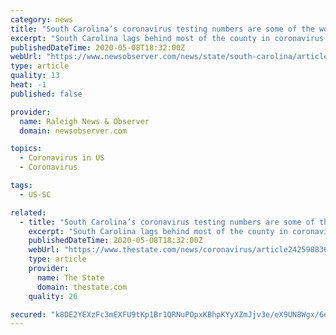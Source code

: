 ```yaml
---
category: news
title: "South Carolina’s coronavirus testing numbers are some of the worst in the US, data shows | Raleigh News & Observer"
excerpt: "South Carolina lags behind most of the county in coronavirus testing, according to data from the Kaiser Family Foundation. The state has so far tested 15 of every 1,000 residents for the virus that causes COVID-19,"
publishedDateTime: 2020-05-08T18:32:00Z
webUrl: "https://www.newsobserver.com/news/state/south-carolina/article242598836.html"
type: article
quality: 13
heat: -1
published: false

provider:
  name: Raleigh News & Observer
  domain: newsobserver.com

topics:
  - Coronavirus in US
  - Coronavirus

tags:
  - US-SC

related:
  - title: "South Carolina’s coronavirus testing numbers are some of the worst in the US, data shows"
    excerpt: "South Carolina lags behind most of the county in coronavirus testing, according to data from the Kaiser Family Foundation. The state has so far tested 15 of every 1,000 residents for the virus that causes COVID-19,"
    publishedDateTime: 2020-05-08T18:32:00Z
    webUrl: "https://www.thestate.com/news/coronavirus/article242598836.html"
    type: article
    provider:
      name: The State
      domain: thestate.com
    quality: 26

secured: "k8DE2YEXzFc3mEXFU9tKp1Br1QRNuPOpxKBhpKYyXZmJjv3e/eX9UN8Wgx/6etqFZvDpb+ykY9uJYGeQA+E8BQFy6qQP+EBRkZpnlq+LaX6xJXciGgBUUseyYMyvutQptYfuPBjlB9Uqz/xLea6//92zAiD3PM1y6vbByD5NjK04YXEExDo3p4rkHv50rFLnjcSmLByH3tq/eo9zdBaqRUQdzEm8IxasTh2EN1wgAuHnzZHRsWUkU9299xKbkjj5lPngu4kTUtPnJMAO5IZmTmd4JyzNK6v4iyxInuDwnJnZtYbwR3VdEQyUfz6tKCb0l5WSRFB+EzcHsBH6uw3ln85ZF9/coK11XR5Y56rQ4vMVOkd++RCOzygldHnbQgzx43SMuCt2kZWVINgOF6PDVD1mnzrSs3KS6/r+eDWMRi7VZ/fWXMHRTeqoe2s6LNGX0KHNh1UBLSD3pFDJ9vEljV+USTQwg3z4sr6ovarllO4=;Z0z0mhlFBNazchiaEiRA6w=="
---
```


